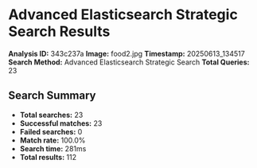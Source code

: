 # Advanced Elasticsearch Strategic Search Results

**Analysis ID:** 343c237a
**Image:** food2.jpg
**Timestamp:** 20250613_134517
**Search Method:** Advanced Elasticsearch Strategic Search
**Total Queries:** 23

## Search Summary

- **Total searches:** 23
- **Successful matches:** 23
- **Failed searches:** 0
- **Match rate:** 100.0%
- **Search time:** 281ms
- **Total results:** 112

